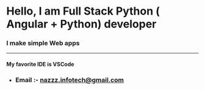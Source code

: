 # Hello, I am Full Stack Python ( Angular + Python) developer
### I make simple Web apps 
---
#### My favorite IDE is VSCode

- ### Email :- nazzz.infotech@gmail.com
